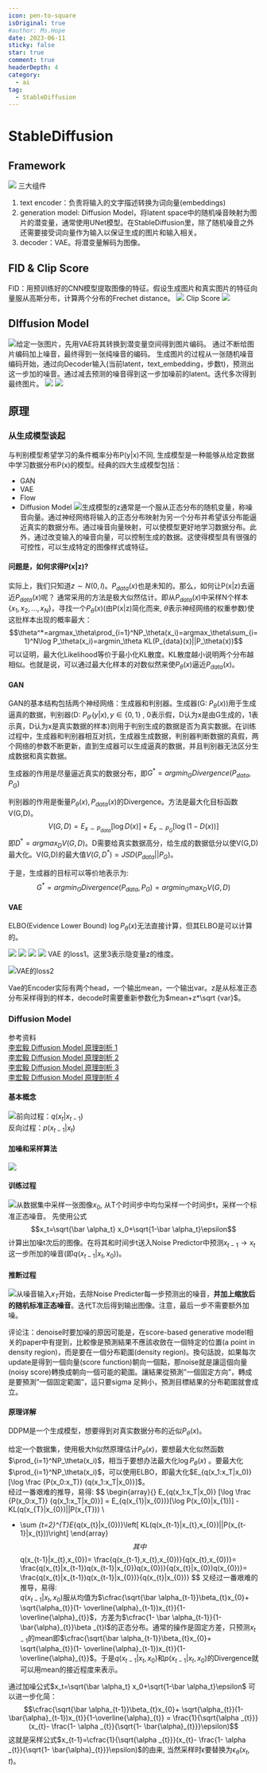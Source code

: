 ```yaml
---
icon: pen-to-square
isOriginal: true
#author: Ms.Hope
date: 2023-06-11
sticky: false
star: true
comment: true
headerDepth: 4
category:
  - ai
tag:
  - StableDiffusion
---
```


# StableDiffusion
## Framework
![](/assets/images/StableDiffusion_11.png)
三大组件
1. text encoder：负责将输入的文字描述转换为词向量(embeddings)
2. generation model: Diffusion Model，将latent space中的随机噪音映射为图片的潜变量，通常使用UNet模型。在StableDiffusion里，除了随机噪音之外还需要接受词向量作为输入以保证生成的图片和输入相关。
3. decoder：VAE。将潜变量解码为图像。
 
## FID & Clip Score
FID：用预训练好的CNN模型提取图像的特征。假设生成图片和真实图片的特征向量服从高斯分布，计算两个分布的Frechet distance。
![](/assets/images/StableDiffusion_12.png)
Clip Score
![](/assets/images/StableDiffusion_13.png)
## DIffusion Model
![](/assets/images/StableDiffusion_14.png)给定一张图片，先用VAE将其转换到潜变量空间得到图片编码。
通过不断给图片编码加上噪音，最终得到一张纯噪音的编码。
生成图片的过程从一张随机噪音编码开始，通过向Decoder输入(当前latent，text_embedding，步数t)，预测出这一步加的噪音。通过减去预测的噪音得到这一步加噪前的latent。迭代多次得到最终图片。
![](/assets/images/StableDiffusion_15.png)
![](/assets/images/StableDiffusion_16.png)
## 原理
### 从生成模型谈起
与判别模型希望学习的条件概率分布P(y|x)不同, 生成模型是一种能够从给定数据中学习数据分布P(x)的模型。经典的四大生成模型包括：
- GAN
- VAE
- Flow
- Diffusion Model
![](/assets/images/StableDiffusion_1.png)生成模型的z通常是一个服从正态分布的随机变量，称噪音向量。通过神经网络将输入的正态分布映射为另一个分布并希望该分布能逼近真实的数据分布。通过噪音向量映射，可以使模型更好地学习数据分布。此外，通过改变输入的噪音向量，可以控制生成的数据。这使得模型具有很强的可控性，可以生成特定的图像样式或特征。

#### 问题是，如何求得P(x|z)?
实际上，我们只知道$z\sim N(0, I)$。$P_{data}(x)$也是未知的。那么，如何让P(x|z)去逼近$P_{data}(x)$呢？
通常采用的方法是极大似然估计。即从$P_{data}(x)$中采样N个样本$\{x_1,x_2, ...,x_N\}$，寻找一个$P_\theta(x)$(由P(x|z)简化而来, $\theta$表示神经网络的权重参数)使这批样本出现的概率最大：
$$\theta^*=argmax_\theta\prod_{i=1}^NP_\theta(x_i)=argmax_\theta\sum_{i=1}^N\log P_\theta(x_i)=argmin_\theta KL(P_{data}(x)||P_\theta(x))$$
可以证明，最大化Likelihood等价于最小化KL散度。KL散度越小说明两个分布越相似。也就是说，可以通过最大化样本的对数似然来使$P_\theta(x)$逼近$P_{data}(x)$。

#### GAN
GAN的基本结构包括两个神经网络：生成器和判别器。生成器(G: $P_\theta(x)$)用于生成逼真的数据，判别器(D: $P_{\theta'}(y|x),y\in \{0, 1\}$ , 0表示假，D认为x是由G生成的，1表示真，D认为x是真实数据的样本)则用于判别生成的数据是否为真实数据。在训练过程中，生成器和判别器相互对抗，生成器生成数据，判别器判断数据的真假，两个网络的参数不断更新，直到生成器可以生成逼真的数据，并且判别器无法区分生成数据和真实数据。

生成器的作用是尽量逼近真实的数据分布，即$G^*=argmin_G Divergence(P_{data}, P_G)$

判别器的作用是衡量$P_\theta(x), P_{data}(x)$的Divergence。方法是最大化目标函数V(G,D)。
$$V(G,D)=E_{x\sim P_{data}}[\log D(x)]+E_{x\sim P_{G}}[\log (1-D(x))]$$
即$D^*=argmax_D V(G,D)$。D需要给真实数据高分，给生成的数据低分以使V(G,D)最大化。V(G,D)的最大值$V(G,D^*)=JSD(P_{data}||P_G)$。

于是，生成器的目标可以等价地表示为: 
$$G^*=argmin_G Divergence(P_{data}, P_G)=argmin_G \max_D V(G,D)$$

#### VAE
ELBO(Evidence Lower Bound)
$\log P_\theta(x)$无法直接计算，但其ELBO是可以计算的。

![](/assets/images/StableDiffusion_2.png)
![](/assets/images/StableDiffusion_3.png)
![](/assets/images/StableDiffusion_4.png)
![](/assets/images/StableDiffusion_5.png)
VAE 的loss1。这里3表示隐变量z的维度。

![](/assets/images/StableDiffusion_6.png)VAE的loss2  

Vae的Encoder实际有两个head，一个输出mean，一个输出var。z是从标准正态分布采样得到的样本，decode时需要重新参数化为$mean+z*\sqrt {var}$。

### Diffusion Model
参考资料  
[李宏毅 Diffusion Model 原理剖析 1](https://www.youtube.com/watch?v=ifCDXFdeaaM&t)  
[李宏毅 Diffusion Model 原理剖析 2](https://www.youtube.com/watch?v=73qwu77ZsTM)  
[李宏毅 Diffusion Model 原理剖析 3](https://www.youtube.com/watch?v=m6QchXTx6wA)  
[李宏毅 Diffusion Model 原理剖析 4](https://www.youtube.com/watch?v=67_M2qP5ssY&t)  

#### 基本概念
![](/assets/images/StableDiffusion_7.png)前向过程：$q(x_t|x_{t-1})$  
反向过程：$p(x_{t-1}|x_t)$  

#### 加噪和采样算法
![](/assets/images/StableDiffusion_8.png)

#### 训练过程
![](/assets/images/StableDiffusion_9.png)从数据集中采样一张图像$x_0$, 从T个时间步中均匀采样一个时间步t，采样一个标准正态噪音。
先使用公式
$$x_t=\sqrt{\bar \alpha_t} x_0+\sqrt{1-\bar \alpha_t}\epsilon$$
计算出加噪t次后的图像。在将其和时间步t送入Noise Predictor中预测$x_{t-1}\rightarrow x_t$这一步所加的噪音(即$q(x_{t-1}|x_t, x_0)$)。

#### 推断过程
![](/assets/images/StableDiffusion_10.png)从噪音输入$x_T$开始，去除Noise Predicter每一步预测出的噪音，**并加上缩放后的随机标准正态噪音**。迭代T次后得到输出图像。注意，最后一步不需要额外加噪。   

评论注：denoise时要加噪的原因可能是，在score-based generative model相关的paper中有提到，比較像是預測結果不應該收斂在一個特定的位置(a point in density region)，而是要在一個分布範圍(density region)。換句話說，如果每次update是得到一個向量(score function)朝向一個點，那noise就是讓這個向量(noisy score)轉換成朝向一個可能的範圍。讓結果從預測”一個固定方向”，轉成是要預測”一個固定範圍”，這只要sigma 足夠小，預測目標結果的分布範圍就會成立。


#### 原理详解
DDPM是一个生成模型，想要得到对真实数据分布的近似$P_\theta(x)$。  

给定一个数据集，使用极大h似然原理估计$P_\theta(x)$，要想最大化似然函数$\prod_{i=1}^NP_\theta(x_i)$，相当于要想办法最大化$\log P_\theta(x)$ 。要最大化$\prod_{i=1}^NP_\theta(x_i)$，可以使用ELBO，即最大化$E_{q(x_1:x_T|x_0)} [\log \frac {P(x_0:x_T)} {q(x_1:x_T|x_0)}]$。  
经过一番艰难的推导，易得:
$$ 
\begin{array}{}
E_{q(x_1:x_T|x_0)} [\log \frac {P(x_0:x_T)} {q(x_1:x_T|x_0)}] = E_{q(x_{1}|x_{0})}[\log P(x_{0}|x_{1})] -KL(q(x_{T}|x_{0})||P(x_{T})) \\
- \sum _{t=2}^{T}E_{q(x_{t}|x_{0})}\left[ KL(q(x_{t-1}|x_{t},x_{0})||P(x_{t-1}|x_{t}))\right]
\end{array}$$
其中  
$$q(x_{t-1}|x_{t},x_{0})= \frac{q(x_{t-1},x_{t},x_{0})}{q(x_{t},x_{0})}= \frac{q(x_{t}|x_{t-1})q(x_{t-1}|x_{0})q(x_{0})}{q(x_{t}|x_{0})q(x_{0})}= \frac{q(x_{t}|x_{t-1})q(x_{t-1}|x_{0})}{q(x_{t}|x_{0})} $$
又经过一番艰难的推导，易得:  
$q(x_{t-1}|x_{t},x_{0})$服从均值为$\cfrac{\sqrt{\bar \alpha_{t-1}}\beta_{t}x_{0}+ \sqrt{\alpha_{t}}(1- \overline{\alpha}_{t-1})x_{t}}{1-\overline{\alpha}_{t}}$，方差为$\cfrac{1- \bar \alpha_{t-1}}{1- \bar{\alpha}_{t}}\beta _{t}I$的正态分布。通常的操作是固定方差，只预测$x_{t-1}$的mean即$\cfrac{\sqrt{\bar \alpha_{t-1}}\beta_{t}x_{0}+ \sqrt{\alpha_{t}}(1- \overline{\alpha}_{t-1})x_{t}}{1-\overline{\alpha}_{t}}$。于是$q(x_{t-1}|x_{t},x_{0})$和$p(x_{t-1}|x_{t},x_{0})$的Divergence就可以用mean的接近程度来表示。  

通过加噪公式$x_t=\sqrt{\bar \alpha_t} x_0+\sqrt{1-\bar \alpha_t}\epsilon$ 可以进一步化简：
$$\cfrac{\sqrt{\bar \alpha_{t-1}}\beta_{t}x_{0}+ \sqrt{\alpha_{t}}(1- \bar{\alpha}_{t-1})x_{t}}{1-\overline{\alpha}_{t}} = \frac{1}{\sqrt{\alpha _{t}}}(x_{t}- \frac{1- \alpha _{t}}{\sqrt{1- \bar{\alpha}_{t}}}\epsilon)$$
这就是采样公式$x_{t-1}=\cfrac{1}{\sqrt{\alpha _{t}}}(x_{t}- \frac{1- \alpha _{t}}{\sqrt{1- \bar{\alpha}_{t}}}\epsilon)$的由来, 当然采样时$\epsilon$要替换为$\epsilon_\theta(x_t, t)$。





